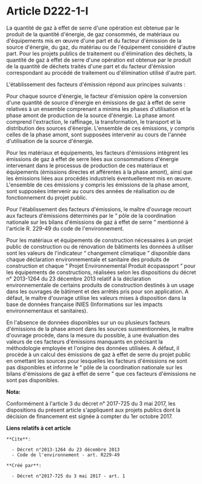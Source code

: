 # Article D222-1-I

La quantité de gaz à effet de serre d'une opération est obtenue par le produit de la quantité d'énergie, de gaz consommés, de
matériaux ou d'équipements mis en œuvre d'une part et du facteur d'émission de la source d'énergie, du gaz, du matériau ou de
l'équipement considéré d'autre part. Pour les projets publics de traitement ou d'élimination des déchets, la quantité de gaz
à effet de serre d'une opération est obtenue par le produit de la quantité de déchets traités d'une part et du facteur
d'émission correspondant au procédé de traitement ou d'élimination utilisé d'autre part.

L'établissement des facteurs d'émission répond aux principes suivants :

Pour chaque source d'énergie, le facteur d'émission opère la conversion d'une quantité de source d'énergie en émissions de
gaz à effet de serre relatives à un ensemble comprenant a minima les phases d'utilisation et la phase amont de production de
la source d'énergie. La phase amont comprend l'extraction, le raffinage, la transformation, le transport et la distribution
des sources d'énergie. L'ensemble de ces émissions, y compris celles de la phase amont, sont supposées intervenir au cours de
l'année d'utilisation de la source d'énergie.

Pour les matériaux et équipements, les facteurs d'émissions intègrent les émissions de gaz à effet de serre liées aux
consommations d'énergie intervenant dans le processus de production de ces matériaux et équipements (émissions directes et
afférentes à la phase amont), ainsi que les émissions liées aux procédés industriels éventuellement mis en œuvre. L'ensemble
de ces émissions y compris les émissions de la phase amont, sont supposées intervenir au cours des années de réalisation ou
de fonctionnement du projet public.

Pour l'établissement des facteurs d'émissions, le maître d'ouvrage recourt aux facteurs d'émissions déterminés par le “ pôle
de la coordination nationale sur les bilans d'émissions de gaz à effet de serre ” mentionné à l'article R. 229-49 du code de
l'environnement.

Pour les matériaux et équipements de construction nécessaires à un projet public de construction ou de rénovation de
bâtiments les données à utiliser sont les valeurs de l'indicateur “ changement climatique ” disponible dans chaque
déclaration environnementale et sanitaire des produits de construction et chaque “ Projet Environnemental Produit écopassport
” pour les équipements de constructions, réalisées selon les dispositions du décret n° 2013-1264 du 23 décembre 2013 relatif
à la déclaration environnementale de certains produits de construction destinés à un usage dans les ouvrages de bâtiment et
des arrêtés pris pour son application. A défaut, le maître d'ouvrage utilise les valeurs mises à disposition dans la base de
données française INIES (Informations sur les impacts environnementaux et sanitaires).

En l'absence de données disponibles sur un ou plusieurs facteurs d'émissions de la phase amont dans les sources
susmentionnées, le maître d'ouvrage procède, dans la mesure du possible, à une évaluation des valeurs de ces facteurs
d'émissions manquants en précisant la méthodologie employée et l'origine des données utilisées. A défaut, il procède à un
calcul des émissions de gaz à effet de serre du projet public en omettant les sources pour lesquelles les facteurs
d'émissions ne sont pas disponibles et informe le “ pôle de la coordination nationale sur les bilans d'émissions de gaz à
effet de serre ” que ces facteurs d'émissions ne sont pas disponibles.

**Nota:**

Conformément à l'article 3 du décret n° 2017-725 du 3 mai 2017, les dispositions du présent article s'appliquent aux projets
publics dont la décision de financement est signée à compter du 1er octobre 2017.

**Liens relatifs à cet article**

	**Cite**:

	  - Décret n°2013-1264 du 23 décembre 2013
	  - Code de l'environnement - art. R229-49

	**Créé par**:

	  - Décret n°2017-725 du 3 mai 2017 - art. 1
